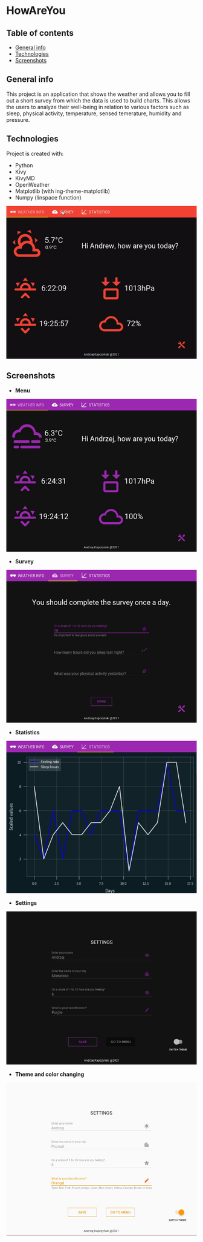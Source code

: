 # HowAreYou
## Table of contents
* [General info](#general-info)
* [Technologies](#technologies)
* [Screenshots](#screenshots)

## General info
This project is an application that shows the weather and allows you to fill out a short survey from which the data is used to build charts. 
This allows the users to analyze their well-being in relation to various factors such as sleep, physical activity, temperature, sensed temerature, humidity and pressure.
	
## Technologies
Project is created with:
* Python
* Kivy
* KivyMD
* OpenWeather
* Matplotlib (with ing-theme-matplotlib)
* Numpy (linspace function)

![](additional/HowAreYou.gif)

## Screenshots
* **Menu**


![](additional/menu_d.jpg)

* **Survey**


![](additional/survey_d.jpg)

* **Statistics**


![](additional/statistics_d.jpg)

* **Settings**


![](additional/settings_d.jpg)

* **Theme and color changing**


![](additional/light.jpg)

